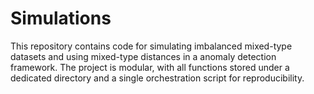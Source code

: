 # Simulations

This repository contains code for simulating imbalanced mixed-type datasets and using mixed-type distances in a anomaly detection framework. The project is modular, with all functions stored under a dedicated directory and a single orchestration script for reproducibility.


